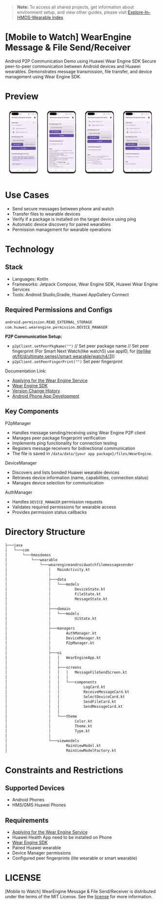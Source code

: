 > **Note:** To access all shared projects, get information about environment setup, and view other guides, please visit [Explore-In-HMOS-Wearable Index](https://github.com/Explore-In-HMOS-Wearable/hmos-index).

# [Mobile to Watch] WearEngine Message & File Send/Receiver

Android P2P Communication Demo using Huawei Wear Engine SDK
Secure peer-to-peer communication between Android devices and Huawei wearables. 
Demonstrates message transmission, file transfer, and device management using Wear Engine SDK.

# Preview
<div>
    <img src="./screenshots/preview_01.png" width="24%">
    <img src="./screenshots/preview_02.png" width="24%">
    <img src="./screenshots/preview_03.png" width="24%">
    <img src="./screenshots/preview_04.png" width="24%">
</div>

# Use Cases
- Send secure messages between phone and watch
- Transfer files to wearable devices
- Verify if a package is installed on the target device using ping
- Automatic device discovery for paired wearables
- Permission management for wearable operations

# Technology
## Stack
- Languages: Kotlin
- Frameworks: Jetpack Compose, Wear Engine SDK, Huawei Wear Engine Services
- Tools: Android Studio,Gradle, Huawei AppGallery Connect

## Required Permissions and Configs

```android.permission.READ_EXTERNAL_STORAGE```
```com.huawei.wearengine.permission.DEVICE_MANAGER```

**P2P Communication Setup:**
- ```p2pClient.setPeerPkgName("")``` // Set peer package name
// Set peer fingerprint (For Smart Next Watch(like watch5) use appID, for [lite(like gt/fit/d/ultimate series)/smart wearable(watch4/3)](https://developer.huawei.com/consumer/en/doc/connectivity-guides/signature-0000001053969657))
- ```p2pClient.setPeerFingerPrint("")``` Set peer fingerprint

Documentation Link:
- [Applying for the Wear Engine Service](https://developer.huawei.com/consumer/en/doc/connectivity-Guides/applying-wearengine-0000001050777982)
- [Wear Engine SDK](https://developer.huawei.com/consumer/en/doc/connectivity-Guides/integrating-phone-sdk-0000001051137958)
- [Version Change History](https://developer.huawei.com/consumer/en/doc/connectivity-Guides/version-change-history-0000001086350238)
- [Android Phone App Development](https://developer.huawei.com/consumer/en/doc/connectivity-guides/phone-dev-0000001086797354)

## Key Components
P2pManager
- Handles message sending/receiving using Wear Engine P2P client
- Manages peer package fingerprint verification
- Implements ping functionality for connection testing
- Registers message receivers for bidirectional communication
- The file is saved in ```/data/data/{your app package}/files/WearEngine```.

DeviceManager
- Discovers and lists bonded Huawei wearable devices
- Retrieves device information (name, capabilities, connection status)
- Manages device selection for communication

AuthManager
- Handles `DEVICE_MANAGER` permission requests
- Validates required permissions for wearable access
- Provides permission status callbacks


# Directory Structure
```
├───java
│   └───com
│       └───hmosdemos
│           └───wearable
│               └───wearengineandroidwatchfilemessagesender
│                   │   MainActivity.kt
│                   │
│                   ├───data
│                   │   └───models
│                   │           DeviceState.kt
│                   │           FileState.kt
│                   │           MessageState.kt
│                   │
│                   ├───domain
│                   │   └───models
│                   │           UiState.kt
│                   │
│                   ├───managers
│                   │       AuthManager.kt
│                   │       DeviceManager.kt
│                   │       P2pManager.kt
│                   │
│                   ├───ui
│                   │   │   WearEngineApp.kt
│                   │   │
│                   │   ├───screens
│                   │   │   │   MessageFileSendScreen.kt
│                   │   │   │
│                   │   │   └───components
│                   │   │           LogCard.kt
│                   │   │           ReceiveMessageCard.kt
│                   │   │           SelectDeviceCard.kt
│                   │   │           SendFileCard.kt
│                   │   │           SendMessageCard.kt
│                   │   │
│                   │   └───theme
│                   │           Color.kt
│                   │           Theme.kt
│                   │           Type.kt
│                   │
│                   └───viewmodels
│                           MainViewModel.kt
│                           MainViewModelFactory.kt
```
# Constraints and Restrictions

## Supported Devices
- Android Phones
- HMS/GMS Huawei Phones

## Requirements
- [Applying for the Wear Engine Service](https://developer.huawei.com/consumer/en/doc/connectivity-Guides/applying-wearengine-0000001050777982)
- Huawei Health App need to be installed on Phone
- [Wear Engine SDK](https://developer.huawei.com/consumer/en/doc/connectivity-Guides/integrating-phone-sdk-0000001051137958)
- Paired Huawei wearable
- Device Manager permissions
- Configured peer fingerprints (lite wearable or smart wearable)

# LICENSE
[Mobile to Watch] WearEngine Message & File Send/Receiver is distributed under the terms of the MIT License.
See the [license](/LICENSE) for more information.